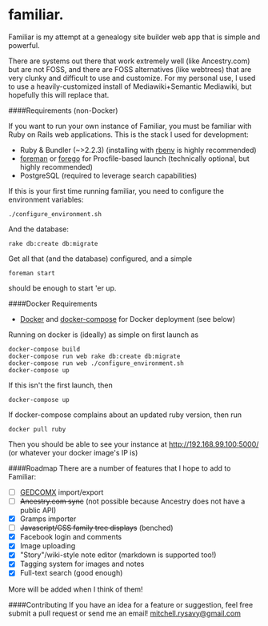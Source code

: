 familiar.
=========

Familiar is my attempt at a genealogy site builder web app that is simple and powerful.

There are systems out there that work extremely well (like Ancestry.com) but are not FOSS, and there are FOSS alternatives (like webtrees) that are very clunky and difficult to use and customize. For my personal use, I used to use a heavily-customized install of Mediawiki+Semantic Mediawiki, but hopefully this will replace that.

####Requirements (non-Docker)

If you want to run your own instance of Familiar, you must be familiar with Ruby on Rails web applications. This is the stack I used for development:
* Ruby & Bundler (~>2.2.3) (installing with [rbenv](https://github.com/sstephenson/rbenv) is highly recommended)
* [foreman](https://github.com/ddollar/foreman) or [forego](https://github.com/ddollar/forego) for Procfile-based launch (technically optional, but highly recommended)
* PostgreSQL (required to leverage search capabilities)

If this is your first time running familiar, you need to configure the environment variables:

    ./configure_environment.sh

And the database:

    rake db:create db:migrate

Get all that (and the database) configured, and a simple

    foreman start
should be enough to start 'er up.

####Docker Requirements
* [Docker](https://www.docker.com/) and [docker-compose](https://github.com/docker/compose) for Docker deployment (see below)
 
Running on docker is (ideally) as simple on first launch as

    docker-compose build
    docker-compose run web rake db:create db:migrate
    docker-compose run web ./configure_environment.sh
    docker-compose up 
If this isn't the first launch, then

    docker-compose up

If docker-compose complains about an updated ruby version, then run

    docker pull ruby

Then you should be able to see your instance at http://192.168.99.100:5000/ (or whatever your docker image's IP is)

####Roadmap
There are a number of features that I hope to add to Familiar:
- [ ] [GEDCOMX](http://www.gedcomx.org/) import/export
- [ ] ~~Ancestry.com sync~~ (not possible because Ancestry does not have a public API)
- [x] Gramps importer
- [ ] ~~Javascript/CSS family tree displays~~ (benched)
- [x] Facebook login and comments
- [x] Image uploading
- [x] "Story"/wiki-style note editor (markdown is supported too!)
- [x] Tagging system for images and notes
- [x] Full-text search (good enough)

More will be added when I think of them!

####Contributing
If you have an idea for a feature or suggestion, feel free submit a pull request or send me an email! [mitchell.rysavy@gmail.com](mailto:mitchell.rysavy@gmail.com)
